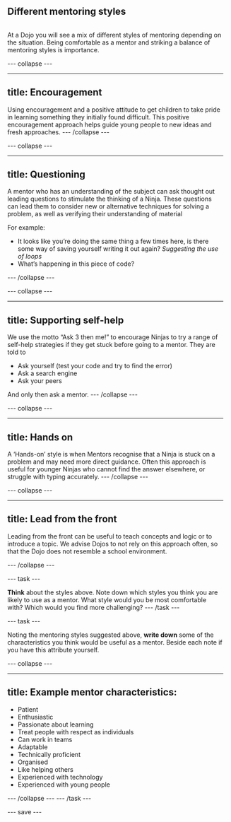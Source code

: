 ## Different mentoring styles 

<div style="display: flex; flex-wrap: wrap">
<div style="flex-basis: 200px; flex-grow: 1; margin-right: 15px;">
  

At a Dojo you will see a mix of different styles of mentoring depending on the situation. Being comfortable as a mentor and striking a balance of mentoring styles is importance.


--- collapse ---

---
title: Encouragement
---
Using encouragement and a positive attitude to get children to take pride in learning something they initially found difficult. This positive encouragement approach helps guide young people to new ideas and fresh approaches.
--- /collapse ---
  
--- collapse ---

---
title: Questioning
---
A mentor who has an understanding of the subject can ask thought out leading questions to stimulate the thinking of a Ninja. These questions can lead them to consider new or alternative techniques for solving a problem, as well as verifying their understanding of material
  
For example:
+ It looks like you’re doing the same thing a few times here, is there some way of saving yourself writing it out again? *Suggesting the use of loops*
+ What’s happening in this piece of code?

--- /collapse ---
  
--- collapse ---

---
title: Supporting self-help
---
We use the motto “Ask 3 then me!” to encourage Ninjas to try a range of self-help strategies if they get stuck before going to a mentor. They are told to 
+ Ask yourself (test your code and try to find the error)
+ Ask a search engine
+ Ask your peers

And only then ask a mentor.
--- /collapse ---
  
  
--- collapse ---

---
title: Hands on
---
A ‘Hands-on’ style is when Mentors recognise that a Ninja is stuck on a problem and may need more direct guidance. Often this approach is useful for younger Ninjas who cannot find the answer elsewhere, or struggle with typing accurately.
--- /collapse ---
  
  
--- collapse ---

---
title: Lead from the front
---
Leading from the front can be useful to teach concepts and logic or to introduce a topic. We advise Dojos to not rely on this approach often, so that the Dojo does not resemble a school environment.

--- /collapse ---
  
  
--- task ---

**Think** about the styles above. Note down which styles you think you are likely to use as a mentor. 
What style would you be most comfortable with? 
Which would you find more challenging?
--- /task ---

--- task ---

Noting the mentoring styles suggested above, **write down** some of the characteristics you think would be useful as a mentor. Beside each note if you have this attribute yourself. 
  
--- collapse ---

---
title: Example mentor characteristics:
---
+ Patient
+ Enthusiastic
+ Passionate about learning
+ Treat people with respect as individuals
+ Can work in teams
+ Adaptable
+ Technically proficient
+ Organised
+ Like helping others
+ Experienced with technology
+ Experienced with young people

--- /collapse ---
--- /task ---

--- save ---

